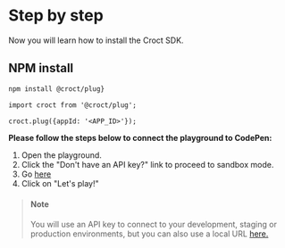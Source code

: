 # Step by step

Now you will learn how to install the Croct SDK.

## NPM install

```1
npm install @croct/plug}

```

```2
import croct from '@croct/plug';

croct.plug({appId: '<APP_ID>'});

```

**Please follow the steps below to connect the playground to CodePen:**

1. Open the playground.
2. Click the "Don't have an API key?" link to proceed to sandbox mode.
3. Go [here](https://codepen.io/pen)
4. Click on "Let's play!"

> #### Note
>You will use an API key to connect to your development, staging or production environments, but you can also use a local URL [here.](https://localhost/myapp)
